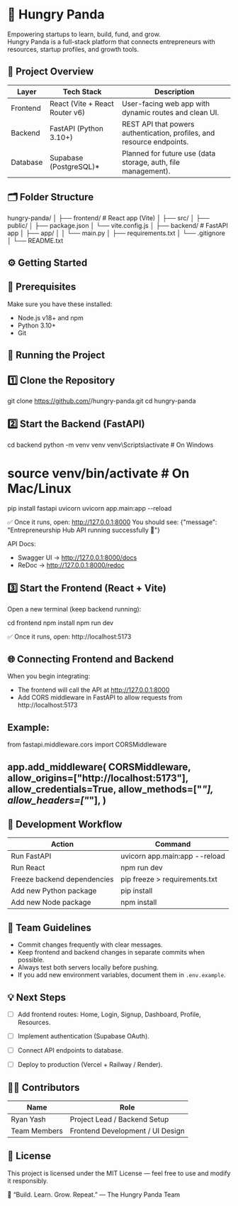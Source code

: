 🍜 Hungry Panda 
======================================

Empowering startups to learn, build, fund, and grow.  
Hungry Panda is a full-stack platform that connects entrepreneurs with resources, startup profiles, and growth tools.


🧩 Project Overview
-------------------
Layer        | Tech Stack               | Description
-------------|--------------------------|-----------------------------------------
Frontend     | React (Vite + React Router v6) | User-facing web app with dynamic routes and clean UI.
Backend      | FastAPI (Python 3.10+)   | REST API that powers authentication, profiles, and resource endpoints.
Database     | Supabase (PostgreSQL)*   | Planned for future use (data storage, auth, file management).


🗂️ Folder Structure
-------------------
hungry-panda/
│
├── frontend/           # React app (Vite)
│   ├── src/
│   ├── public/
│   ├── package.json
│   └── vite.config.js
│
├── backend/            # FastAPI app
│   ├── app/
│   │   └── main.py
│   ├── requirements.txt
│   └── .gitignore
│
└── README.txt


⚙️ Getting Started
------------------

🧠 Prerequisites
----------------
Make sure you have these installed:
- Node.js v18+ and npm
- Python 3.10+
- Git


🚀 Running the Project
----------------------

1️⃣ Clone the Repository
------------------------
git clone https://github.com/<your-username>/hungry-panda.git
cd hungry-panda


2️⃣ Start the Backend (FastAPI)
-------------------------------
cd backend
python -m venv venv
venv\Scripts\activate        # On Windows
# source venv/bin/activate   # On Mac/Linux

pip install fastapi uvicorn
uvicorn app.main:app --reload

✅ Once it runs, open: http://127.0.0.1:8000
You should see:
{"message": "Entrepreneurship Hub API running successfully 🚀"}

API Docs:
- Swagger UI → http://127.0.0.1:8000/docs
- ReDoc → http://127.0.0.1:8000/redoc


3️⃣ Start the Frontend (React + Vite)
-------------------------------------
Open a new terminal (keep backend running):

cd frontend
npm install
npm run dev

✅ Once it runs, open: http://localhost:5173


🌐 Connecting Frontend and Backend
----------------------------------
When you begin integrating:
- The frontend will call the API at http://127.0.0.1:8000
- Add CORS middleware in FastAPI to allow requests from http://localhost:5173

Example:
----------------------------------
from fastapi.middleware.cors import CORSMiddleware

app.add_middleware(
    CORSMiddleware,
    allow_origins=["http://localhost:5173"],
    allow_credentials=True,
    allow_methods=["*"],
    allow_headers=["*"],
)
----------------------------------


🧪 Development Workflow
-----------------------
Action                         | Command
-------------------------------|------------------------------------------
Run FastAPI                    | uvicorn app.main:app --reload
Run React                      | npm run dev
Freeze backend dependencies     | pip freeze > requirements.txt
Add new Python package          | pip install <package>
Add new Node package            | npm install <package>


👥 Team Guidelines
------------------
- Commit changes frequently with clear messages.
- Keep frontend and backend changes in separate commits when possible.
- Always test both servers locally before pushing.
- If you add new environment variables, document them in `.env.example`.


💡 Next Steps
-------------
- [ ] Add frontend routes: Home, Login, Signup, Dashboard, Profile, Resources.
- [ ] Implement authentication (Supabase OAuth).
- [ ] Connect API endpoints to database.
- [ ] Deploy to production (Vercel + Railway / Render).


🧑‍💻 Contributors
-----------------
Name          | Role
---------------|---------------------------
Ryan Yash      | Project Lead / Backend Setup
Team Members   | Frontend Development / UI Design


🪪 License
----------
This project is licensed under the MIT License — feel free to use and modify it responsibly.

💬 “Build. Learn. Grow. Repeat.” — The Hungry Panda Team